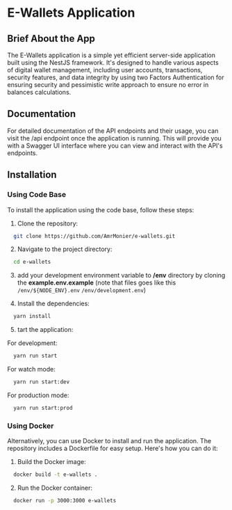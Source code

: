 # E-Wallets Application

## Brief About the App

The E-Wallets application is a simple yet efficient server-side application built using the NestJS framework. It's designed to handle various aspects of digital wallet management, including user accounts, transactions, security features, and data integrity by using two Factors Authentication for ensuring security and pessimistic write approach to ensure no error in balances calculations.

## Documentation

For detailed documentation of the API endpoints and their usage, you can visit the /api endpoint once the application is running. This will provide you with a Swagger UI interface where you can view and interact with the API's endpoints.

## Installation

### Using Code Base

To install the application using the code base, follow these steps:

1. Clone the repository:

```bash
  git clone https://github.com/AmrMonier/e-wallets.git
```

2. Navigate to the project directory:

```bash
  cd e-wallets
```

3. add your development environment variable to **/env** directory by cloning the **example.env.example** (note that files goes like this `/env/${NODE_ENV}.env` `/env/development.env`)

4. Install the dependencies:

```bash
  yarn install
```

5. tart the application:

For development:

```bash
  yarn run start
```

For watch mode:

```bash
  yarn run start:dev
```

For production mode:

```bash
  yarn run start:prod
```

### Using Docker

Alternatively, you can use Docker to install and run the application. The repository includes a Dockerfile for easy setup. Here's how you can do it:

1. Build the Docker image:

```bash
  docker build -t e-wallets .
```

2. Run the Docker container:

```bash
  docker run -p 3000:3000 e-wallets
```
